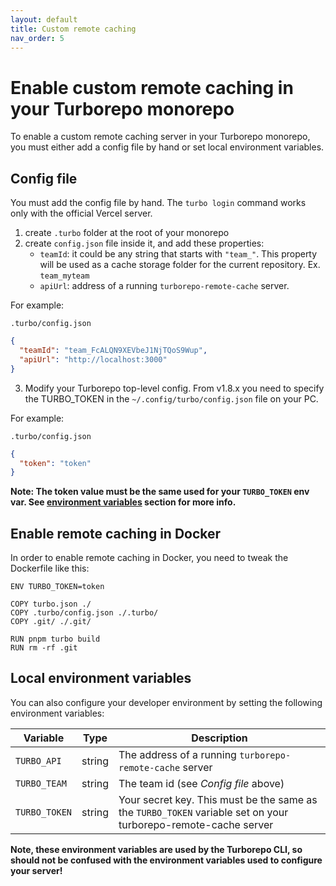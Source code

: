 ```yaml
---
layout: default
title: Custom remote caching
nav_order: 5
---
```


# Enable custom remote caching in your Turborepo monorepo

To enable a custom remote caching server in your Turborepo monorepo, you must
either add a config file by hand or set local environment variables.

## Config file

You must add the config file by hand. The `turbo login` command works only with the official Vercel server.

1. create `.turbo` folder at the root of your monorepo
2. create `config.json` file inside it, and add these properties:
    - `teamId`: it could be any string that starts with `"team_"`. This property will be used as a cache storage folder for the current repository. Ex. `team_myteam`
    - `apiUrl`: address of a running `turborepo-remote-cache` server.

For example:

`.turbo/config.json`
```json
{
  "teamId": "team_FcALQN9XEVbeJ1NjTQoS9Wup",
  "apiUrl": "http://localhost:3000"
}
```
  3. Modify your Turborepo top-level config. From v1.8.x you need to specify the TURBO_TOKEN in the `~/.config/turbo/config.json` file on your PC.   
  
For example:

`.turbo/config.json`
```json
{
  "token": "token"
}
```
  __Note: The token value must be the same used for your `TURBO_TOKEN` env var. See [environment variables](https://ducktors.github.io/turborepo-remote-cache/environment-variables) section for more info.__

## Enable remote caching in Docker
In order to enable remote caching in Docker, you need to tweak the Dockerfile like this:

```
ENV TURBO_TOKEN=token

COPY turbo.json ./
COPY .turbo/config.json ./.turbo/
COPY .git/ ./.git/

RUN pnpm turbo build
RUN rm -rf .git
```

## Local environment variables

You can also configure your developer environment by setting the following
environment variables:

| Variable      | Type   | Description |
| ------------- | ------ | ----------- |
| `TURBO_API`   | string | The address of a running `turborepo-remote-cache` server |
| `TURBO_TEAM`  | string | The team id (see *Config file* above)|
| `TURBO_TOKEN` | string | Your secret key. This must be the same as the `TURBO_TOKEN` variable set on your turborepo-remote-cache server |

**Note, these environment variables are used by the Turborepo CLI, so should not
be confused with the environment variables used to configure your server!**
